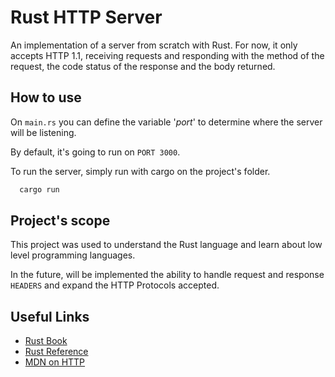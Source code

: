 # Rust HTTP Server

An implementation of a server from scratch with Rust. For now, it only accepts HTTP 1.1, receiving requests and responding with the method of the request, the code status of the response and the body returned.
## How to use
On `main.rs` you can define the variable '*port*' to determine where the server will be listening.

By default, it's going to run on `PORT 3000`.

To run the server, simply run with cargo on the project's folder.

``` bash
  cargo run
```
## Project's scope
This project was used to understand the Rust language and learn about low level programming languages.

In the future, will be implemented the ability to handle request and response `HEADERS` and expand the HTTP Protocols accepted.

## Useful Links
* [Rust Book](https://doc.rust-lang.org/book/title-page.html)
* [Rust Reference](https://doc.rust-lang.org/reference/introduction.html)
* [MDN on HTTP](https://developer.mozilla.org/en-US/docs/Web/HTTP)